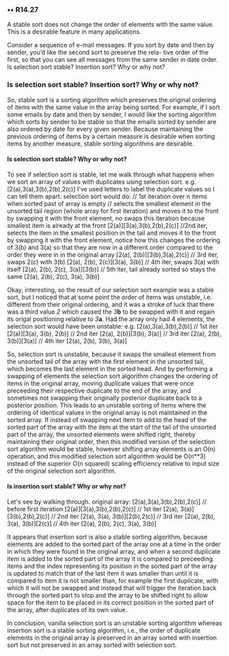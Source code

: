 ### •• R14.27 

A stable sort does not change the order of elements with the same value. This is a
desirable feature in many applications. 

Consider a sequence of e-mail messages. If you sort by date and then by sender, you’d like the second sort to preserve the rela-
tive order of the first, so that you can see all messages from the same sender in date
order. Is selection sort stable? Insertion sort? Why or why not?

### Is selection sort stable? Insertion sort? Why or why not? 

So, stable sort is a sorting algorithm which preserves the original ordering of items with the same value in the array being sorted. For example, if I sort some emails by date and then by sender, I would like the sorting algorithm which sorts by sender to be stable so that the emails sorted by sender are also ordered by date for every given sender. Because maintaining the previous ordering of items by a certain measure is desirable when sorting items by another measure, stable sorting algorithms are desirable.

#### Is selection sort stable? Why or why not?
To see if selection sort is stable, let me walk through what happens when we sort an array of values with duplicates using selection sort.
e.g. [2(a),3(a),3(b),2(b),2(c)]
I've used letters to label the duplicate values so I can tell them apart.
selection sort would do:
// 1st iteration over n items when sorted past of array is empty
// selects the smallest element in the unsorted tail region (whole array for first iteration) and moves it to the front by swapping it with the front element, no swaps this iteration because smallest item is already at the front
[2(a)][3(a),3(b),2(b),2(c)]
//2nd iter, selects the item in the smallest position in the tail and moves it to the front by swapping it with the front element, notice how this changes the ordering of 3(b) and 3(a) so that they are now in a different order compared to the order they were in in the original array
[2(a), 2(b)][3(b),3(a),2(c)]
// 3rd iter, swaps 2(c) with 3(b)
[2(a), 2(b), 2(c)][3(a), 3(b)]
// 4th iter, swaps 3(a) with itself
[2(a), 2(b), 2(c), 3(a)][3(b)]
// 5th iter, tail already sorted so stays the same
[2(a), 2(b), 2(c), 3(a), 3(b)]

Okay, interesting, so the result of our selection sort example was a stable sort, but I noticed that at some point the order of items was unstable, i.e. different from their original ordering, and it was a stroke of luck that there was a third value _2_ which caused the _3_**b** to be swapped with it and regain its origal positioning relative to _3_**a**. 
Had the array only had 4 elements, the selection sort would have been unstable:
e.g. [2(a),3(a),3(b),2(b)]
// 1st iter [2(a)][3(a), 3(b), 2(b)]
// 2nd iter [2(a), 2(b)][3(b), 3(a)]
// 3rd iter [2(a), 2(b), 3(b)][3(a)]
// 4th iter [2(a), 2(b), 3(b), 3(a)]

So, selection sort is unstable, because it swaps the smallest element from the unsorted tail of the array with the first element in the unsorted tail, which becomes the last element in the sorted head. And by performing a swapping of elements the selection sort algorithm changes the ordering of items in the original array, moving duplicate values that were once preceeding their respective duplicate to the end of the array, and sometimes not swapping their originally posterior duplicate back to a posterior position. This leads to an unstable sorting of items where the ordering of identical values in the original array is not maintained in the sorted array.
If instead of swapping next item to add to the head of the sorted part of the array with the item at the start of the tail of the unsorted part of the array, the unsorted elements were shifted right, thereby maintaining their original order, then this modified version of the selection sort algorithm would be stable, however shifting array elements is an O(n) operation, and this modified selection sort algorithm would be O(n**3) instead of the superior O(n squared) scaling efficiency relative to input size of the original selection sort algorithm.

#### Is insertion sort stable? Why or why not?
Let's see by walking through.
original array: [2(a),3(a),3(b),2(b),2(c)]
// before first iteration 
[2(a)][3(a),3(b),2(b),2(c)]
// 1st iter
[2(a), 3(a)][3(b),2(b),2(c)]
// 2nd iter
[2(a), 3(a), 3(b)][2(b),2(c)]
// 3rd iter
[2(a), 2(b), 3(a), 3(b)][2(c)]
// 4th iter
[2(a), 2(b), 2(c), 3(a), 3(b)]

It appears that insertion sort is also a stable sorting algorithm, because elements are added to the sorted part of the array one at a time in the order in which they were found in the original array, and when a second duplicate item is added to the sorted part of the array it is compared to preceeding items and the index representing its position in the sorted part of the array is updated to match that of the last item it was smaller than until it is compared to item it is not smaller than, for example the first duplicate, with which it will not be swapped and instead that will trigger the iteration back through the sorted part to stop and the array to be shifted right to allow space for the item to be placed in its correct position in the sorted part of the array, after duplicates of its own value.

In conclusion, vanilla selection sort is an unstable sorting algorithm whereas insertion sort is a stable sorting algorithm, i.e., the order of duplicate elements in the original array is preserved in an array sorted with insertion sort but not preserved in an array sorted with selection sort.


